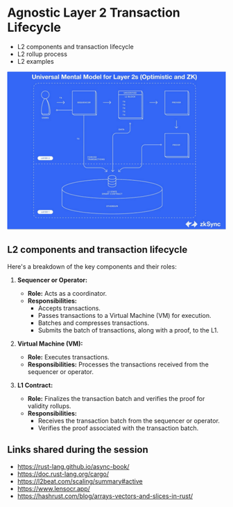 # Agnostic Layer 2 Transaction Lifecycle
- L2 components and transaction lifecycle
- L2 rollup process
- L2 examples

![Alt text](/assets/l2_arch.png)
 ## L2 components and transaction lifecycle
  Here's a breakdown of the key components and their roles:

1. **Sequencer or Operator:**
   - **Role:** Acts as a coordinator.
   - **Responsibilities:**
     - Accepts transactions.
     - Passes transactions to a Virtual Machine (VM) for execution.
     - Batches and compresses transactions.
     - Submits the batch of transactions, along with a proof, to the L1.

2. **Virtual Machine (VM):**
   - **Role:** Executes transactions.
   - **Responsibilities:** Processes the transactions received from the sequencer or operator.

3. **L1 Contract:**
   - **Role:** Finalizes the transaction batch and verifies the proof for validity rollups.
   - **Responsibilities:**
     - Receives the transaction batch from the sequencer or operator.
     - Verifies the proof associated with the transaction batch.



## Links shared during the session
- https://rust-lang.github.io/async-book/ 
- https://doc.rust-lang.org/cargo/ 
- https://l2beat.com/scaling/summary#active 
- https://www.lensocr.app/
- https://hashrust.com/blog/arrays-vectors-and-slices-in-rust/ 

